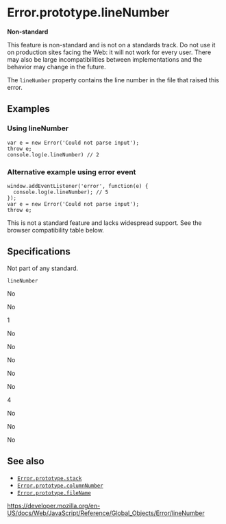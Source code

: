 # Error.prototype.lineNumber

**Non-standard**

This feature is non-standard and is not on a standards track. Do not use it on production sites facing the Web: it will not work for every user. There may also be large incompatibilities between implementations and the behavior may change in the future.

The `lineNumber` property contains the line number in the file that raised this error.

## Examples

### Using lineNumber

    var e = new Error('Could not parse input');
    throw e;
    console.log(e.lineNumber) // 2

### Alternative example using error event

    window.addEventListener('error', function(e) {
      console.log(e.lineNumber); // 5
    });
    var e = new Error('Could not parse input');
    throw e;

This is not a standard feature and lacks widespread support. See the browser compatibility table below.

## Specifications

Not part of any standard.

`lineNumber`

No

No

1

No

No

No

No

No

4

No

No

No

## See also

-   [`Error.prototype.stack`](stack)
-   [`Error.prototype.columnNumber`](columnnumber)
-   [`Error.prototype.fileName`](filename)

<a href="https://developer.mozilla.org/en-US/docs/Web/JavaScript/Reference/Global_Objects/Error/lineNumber" class="_attribution-link">https://developer.mozilla.org/en-US/docs/Web/JavaScript/Reference/Global_Objects/Error/lineNumber</a>
